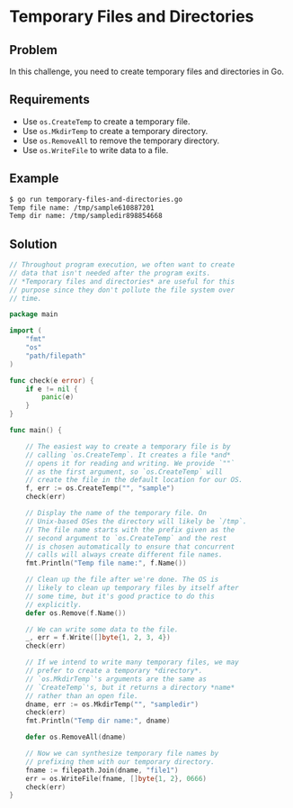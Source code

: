 # Temporary Files and Directories

## Problem

In this challenge, you need to create temporary files and directories in Go.

## Requirements

- Use `os.CreateTemp` to create a temporary file.
- Use `os.MkdirTemp` to create a temporary directory.
- Use `os.RemoveAll` to remove the temporary directory.
- Use `os.WriteFile` to write data to a file.

## Example

```sh
$ go run temporary-files-and-directories.go
Temp file name: /tmp/sample610887201
Temp dir name: /tmp/sampledir898854668
```

## Solution

```go
// Throughout program execution, we often want to create
// data that isn't needed after the program exits.
// *Temporary files and directories* are useful for this
// purpose since they don't pollute the file system over
// time.

package main

import (
	"fmt"
	"os"
	"path/filepath"
)

func check(e error) {
	if e != nil {
		panic(e)
	}
}

func main() {

	// The easiest way to create a temporary file is by
	// calling `os.CreateTemp`. It creates a file *and*
	// opens it for reading and writing. We provide `""`
	// as the first argument, so `os.CreateTemp` will
	// create the file in the default location for our OS.
	f, err := os.CreateTemp("", "sample")
	check(err)

	// Display the name of the temporary file. On
	// Unix-based OSes the directory will likely be `/tmp`.
	// The file name starts with the prefix given as the
	// second argument to `os.CreateTemp` and the rest
	// is chosen automatically to ensure that concurrent
	// calls will always create different file names.
	fmt.Println("Temp file name:", f.Name())

	// Clean up the file after we're done. The OS is
	// likely to clean up temporary files by itself after
	// some time, but it's good practice to do this
	// explicitly.
	defer os.Remove(f.Name())

	// We can write some data to the file.
	_, err = f.Write([]byte{1, 2, 3, 4})
	check(err)

	// If we intend to write many temporary files, we may
	// prefer to create a temporary *directory*.
	// `os.MkdirTemp`'s arguments are the same as
	// `CreateTemp`'s, but it returns a directory *name*
	// rather than an open file.
	dname, err := os.MkdirTemp("", "sampledir")
	check(err)
	fmt.Println("Temp dir name:", dname)

	defer os.RemoveAll(dname)

	// Now we can synthesize temporary file names by
	// prefixing them with our temporary directory.
	fname := filepath.Join(dname, "file1")
	err = os.WriteFile(fname, []byte{1, 2}, 0666)
	check(err)
}

```
